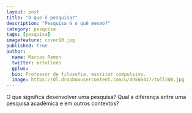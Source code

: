 ```yaml
---
layout: post
title: "O que é pesquisa?"
description: "Pesquisa é o quê mesmo?"
category: pesquisa
tags: [pesquisa]
imagefeature: cover10.jpg
published: true
author:
  name: Marcos Ramon
  twitter: mrtollens
  gplus: 
  bio: Professor de filosofia, escritor compulsivo.
  image: https://dl.dropboxusercontent.com/u/49566417/toll200.jpg
---
```


O que significa desenvolver uma pesquisa? Qual a diferença entre uma pesquisa acadêmica e em outros contextos?

